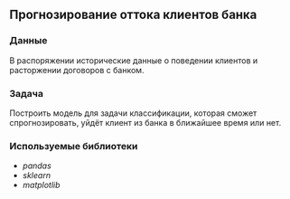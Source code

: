 ## Прогнозирование оттока клиентов банка

### Данные
В распоряжении исторические данные о поведении клиентов и расторжении договоров с банком.

### Задача
Построить модель для задачи классификации, которая сможет спрогнозировать, уйдёт клиент из банка в ближайшее время или нет.

### Используемые библиотеки
- *pandas*
- *sklearn*
- *matplotlib*
